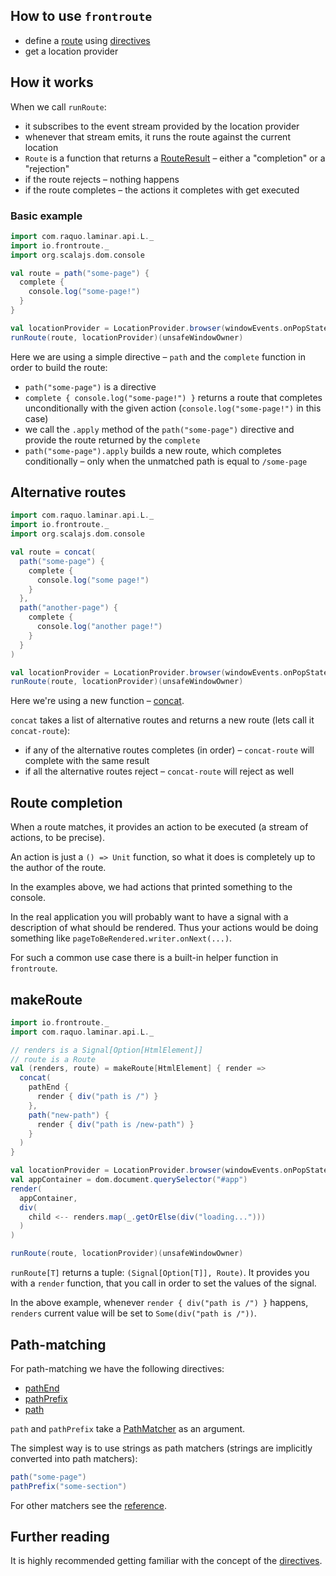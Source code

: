 ## How to use `frontroute`

* define a [route](/overview/route) using [directives](/overview/directive)
* get a location provider


## How it works

When we call `runRoute`:
* it subscribes to the event stream provided by the location provider
* whenever that stream emits, it runs the route against the current location 
* `Route` is a function that returns a [RouteResult](/reference/route-result) – either a "completion" or a "rejection"
* if the route rejects – nothing happens
* if the route completes – the actions it completes with get executed 

### Basic example

```scala
import com.raquo.laminar.api.L._
import io.frontroute._
import org.scalajs.dom.console

val route = path("some-page") {
  complete {
    console.log("some-page!")
  }
}

val locationProvider = LocationProvider.browser(windowEvents.onPopState)
runRoute(route, locationProvider)(unsafeWindowOwner)
```

Here we are using a simple directive – `path` and the `complete` function in order to build the route:

* `path("some-page")` is a directive
* `complete { console.log("some-page!") }` returns a route that completes unconditionally with the given action (`console.log("some-page!")` in this case) 
* we call the `.apply` method of the `path("some-page")` directive and provide the route returned by the `complete`
* `path("some-page").apply` builds a new route, which completes conditionally – only when the unmatched path is equal to `/some-page`


## Alternative routes

```scala
import com.raquo.laminar.api.L._
import io.frontroute._
import org.scalajs.dom.console

val route = concat(
  path("some-page") {
    complete {
      console.log("some page!")
    }
  },
  path("another-page") {
    complete {
      console.log("another page!")
    }
  }
)

val locationProvider = LocationProvider.browser(windowEvents.onPopState)
runRoute(route, locationProvider)(unsafeWindowOwner)
```

Here we're using a new function – [concat](/reference/concat). 

`concat` takes a list of alternative routes and returns a new route (lets call it `concat-route`):

* if any of the alternative routes completes (in order) – `concat-route` will complete with the same result 
* if all the alternative routes reject – `concat-route` will reject as well

## Route completion

When a route matches, it provides an action to be executed (a stream of actions, to be precise).

An action is just a `() => Unit` function, so what it does is completely up to the author of the route.

In the examples above, we had actions that printed something to the console. 

In the real application you will probably want to have a signal with a description of what should be rendered. Thus your
actions would be doing something like `pageToBeRendered.writer.onNext(...)`.

For such a common use case there is a built-in helper function in `frontroute`.

## makeRoute

```scala
import io.frontroute._
import com.raquo.laminar.api.L._

// renders is a Signal[Option[HtmlElement]]
// route is a Route
val (renders, route) = makeRoute[HtmlElement] { render =>
  concat(
    pathEnd {
      render { div("path is /") }
    },
    path("new-path") {
      render { div("path is /new-path") }
    }
  )
}

val locationProvider = LocationProvider.browser(windowEvents.onPopState)
val appContainer = dom.document.querySelector("#app")
render(
  appContainer,
  div(
    child <-- renders.map(_.getOrElse(div("loading...")))
  )
)

runRoute(route, locationProvider)(unsafeWindowOwner)
```

`runRoute[T]` returns a tuple: `(Signal[Option[T]], Route)`. It provides you with a `render` function, that you call in order to set the values of the signal.

In the above example, whenever `render { div("path is /") }` happens, `renders` current value will be set to `Some(div("path is /"))`.

## Path-matching

For path-matching we have the following directives:

* [pathEnd](/reference/path-end)
* [pathPrefix](/reference/path-prefix)
* [path](/reference/path)

`path` and `pathPrefix` take a [PathMatcher](/overview/path-matcher) as an argument.

The simplest way is to use strings as path matchers (strings are implicitly converted into path matchers): 

```scala
path("some-page")
pathPrefix("some-section")
```

For other matchers see the [reference](/reference/path-matchers). 

## Further reading

It is highly recommended getting familiar with the concept of the [directives](/overview/directive).


